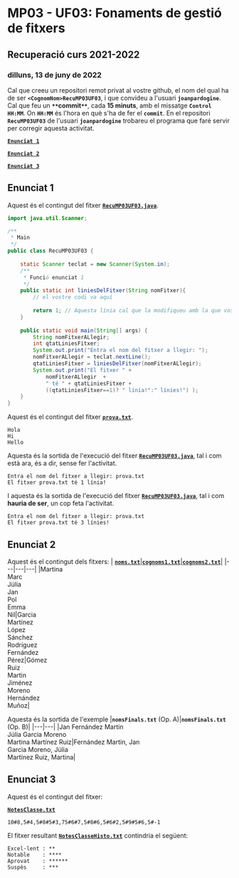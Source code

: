# MP03 - UF03: Fonaments de gestió de fitxers
## Recuperació curs **2021-2022**
### dilluns, 13 de juny de 2022

Cal que creeu un repositori remot privat al vostre github, el nom del qual ha de ser **```<CognomNom>RecuMP03UF03```**, i que convideu a l'usuari **```joanpardogine```**. Cal que feu un **``**``commit``**``**, cada **15 minuts**, amb el missatge **```Control HH:MM```**. On **```HH:MM```** és l'hora en què s'ha de fer el **``commit``**. En el repositori **```RecuMP03UF03```** de l'usuari **```joanpardogine```** trobareu el programa que faré servir per corregir aquesta activitat.

[**```Enunciat 1```**](README.md#enunciat-1)<BR>

[**```Enunciat 2```**](README.md#enunciat-2)<BR>

[**```Enunciat 3```**](README.md#enunciat-3)

## Enunciat 1
Aquest és el contingut del fitxer [**```RecuMP03UF03.java```**](./RecuMP03UF03.java).

```java
import java.util.Scanner;

/**
 * Main
 */
public class RecuMP03UF03 {
    
    static Scanner teclat = new Scanner(System.in);
    /** 
     * Funció enunciat 1
     */
    public static int liniesDelFitxer(String nomFitxer){
        // el vostre codi va aquí
        
        return 1; // Aquesta línia cal que la modifiqueu amb la que vosaltres creieu oportú.
    }
    
    public static void main(String[] args) {
        String nomFitxerALlegir;
        int qtatLiniesFitxer;
        System.out.print("Entra el nom del fitxer a llegir: ");
        nomFitxerALlegir = teclat.nextLine();
        qtatLiniesFitxer = liniesDelFitxer(nomFitxerALlegir);
        System.out.print("El fitxer " +
            nomFitxerALlegir  +
            " té " + qtatLiniesFitxer +
            ((qtatLiniesFitxer==1)? " línia!":" línies!") );
    }
}
```

Aquest és el contingut del fitxer [**```prova.txt```**](./prova.txt).
```
Hola
Hi
Hello
```

Aquesta és la sortida de l'execució del fitxer [**```RecuMP03UF03.java```**](./RecuMP03UF03.java), tal i com està ara, és a dir, sense fer l'activitat.

```
Entra el nom del fitxer a llegir: prova.txt
El fitxer prova.txt té 1 línia!
```

I aquesta és la sortida de l'execució del fitxer [**```RecuMP03UF03.java```**](./RecuMP03UF03.java), tal i com **hauria de ser**, un cop feta l'activitat.

```
Entra el nom del fitxer a llegir: prova.txt
El fitxer prova.txt té 3 línies!
```
## Enunciat 2

Aquest és el contingut dels fitxers:
| [**```noms.txt```**](./noms.txt)|[**```cognoms1.txt```**](./cognoms1.txt)|[**```cognoms2.txt```**](./cognoms2.txt)|
|---|---|---|
|Martina<br>Marc<br>Júlia<br>Jan<br>Pol<br>Emma<br>Nil|Garcia<br>Martínez<br>López<br>Sánchez<br>Rodríguez<br>Fernández<br>Pérez|Gómez<br>Ruiz<br>Martin<br>Jiménez<br>Moreno<br>Hernández<br>Muñoz|

Aquesta és la sortida de l'exemple
|**```nomsFinals.txt```** (Op. A)|**```nomsFinals.txt```** (Op. B)|
|---|---|
|Jan Fernández Martin<br>Júlia Garcia Moreno<br>Martina Martínez Ruiz|Fernández Martin, Jan<br>Garcia Moreno, Júlia<br>Martínez Ruiz, Martina|

## Enunciat 3

Aquest és el contingut del fitxer:

[**```NotesClasse.txt```**](`./NotesClasse.txt)

```
10#8,5#4,5#8#5#3,75#6#7,5#8#6,5#6#2,5#9#5#6,5#-1
```

El fitxer resultant [**```NotesClasseHisto.txt```**](`./NotesClasseHisto.txt) contindria el següent:
```
Excel·lent : **
Notable    : ****
Aprovat    : ******
Suspès     : ***
```

